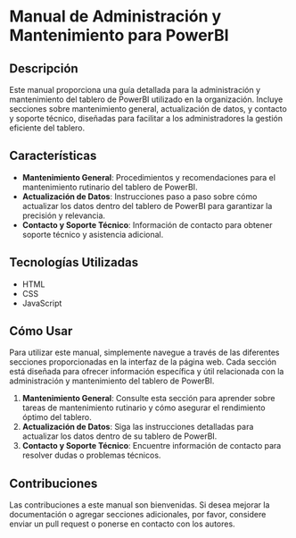 # Manual de Administración y Mantenimiento para PowerBI

## Descripción
Este manual proporciona una guía detallada para la administración y mantenimiento del tablero de PowerBI utilizado en la organización. Incluye secciones sobre mantenimiento general, actualización de datos, y contacto y soporte técnico, diseñadas para facilitar a los administradores la gestión eficiente del tablero.

## Características
- **Mantenimiento General**: Procedimientos y recomendaciones para el mantenimiento rutinario del tablero de PowerBI.
- **Actualización de Datos**: Instrucciones paso a paso sobre cómo actualizar los datos dentro del tablero de PowerBI para garantizar la precisión y relevancia.
- **Contacto y Soporte Técnico**: Información de contacto para obtener soporte técnico y asistencia adicional.

## Tecnologías Utilizadas
- HTML
- CSS
- JavaScript

## Cómo Usar
Para utilizar este manual, simplemente navegue a través de las diferentes secciones proporcionadas en la interfaz de la página web. Cada sección está diseñada para ofrecer información específica y útil relacionada con la administración y mantenimiento del tablero de PowerBI.

1. **Mantenimiento General**: Consulte esta sección para aprender sobre tareas de mantenimiento rutinario y cómo asegurar el rendimiento óptimo del tablero.
2. **Actualización de Datos**: Siga las instrucciones detalladas para actualizar los datos dentro de su tablero de PowerBI.
3. **Contacto y Soporte Técnico**: Encuentre información de contacto para resolver dudas o problemas técnicos.

## Contribuciones
Las contribuciones a este manual son bienvenidas. Si desea mejorar la documentación o agregar secciones adicionales, por favor, considere enviar un pull request o ponerse en contacto con los autores.

